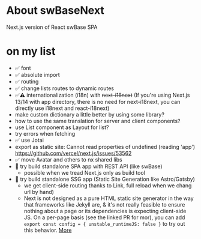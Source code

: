 # About swBaseNext

Next.js version of React swBase SPA

# on my list
- ✅ font
- ✅ absolute import
- ✅ routing
- ✅ change lists routes to dynamic routes
- ✅⚠️ internationalization (i18n) with ~~next-i18next~~ (If you're using Next.js 13/14 with app directory, there is no need for next-i18next, you can directly use i18next and react-i18next)
- make custom dictionary a little better by using some library?
- how to use the same translation for server and client components?
- use List component as Layout for list?
- try errors when fetching
- ✅ use Jotai
- export as static site: Cannot read properties of undefined (reading 'app') https://github.com/vercel/next.js/issues/53562
- ✅ move Avatar and others to nx shared libs
- 🤔 try build standalone SPA app with REST API (like swBase)
  - possible when we tread Next.js only as build tool
- 🤔 try build standalone SSG app (Static Site Generation like Astro/Gatsby) 
  - we get client-side routing thanks to Link, full reload when we chang url by hand)
  - Next is not designed as a pure HTML static site generator in the way that frameworks like Jekyll are, & it's not really feasible to ensure nothing about a page or its dependencies is expecting client-side JS. 
    On a per-page basis (see the linked PR for mor), you can add `export const config = { unstable_runtimeJS: false }` to try out this behavior. [More](https://github.com/vercel/next.js/issues/21292#issuecomment-762692528)
